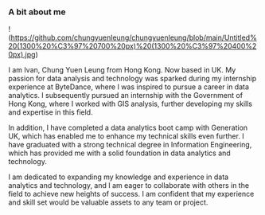 ### A bit about me

!(https://github.com/chungyuenleung/chungyuenleung/blob/main/Untitled%20(1300%20%C3%97%20700%20px)%20(1300%20%C3%97%20400%20px).jpg)

I am Ivan, Chung Yuen Leung from Hong Kong. Now based in UK. My passion for data analysis and technology was sparked during my internship experience at ByteDance, where I was inspired to pursue a career in data analytics. I subsequently pursued an internship with the Government of Hong Kong, where I worked with GIS analysis, further developing my skills and expertise in this field.

In addition, I have completed a data analytics boot camp with Generation UK, which has enabled me to enhance my technical skills even further. I have graduated with a strong technical degree in Information Engineering, which has provided me with a solid foundation in data analytics and technology.

I am dedicated to expanding my knowledge and experience in data analytics and technology, and I am eager to collaborate with others in the field to achieve new heights of success. I am confident that my experience and skill set would be valuable assets to any team or project.
